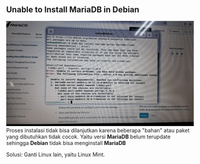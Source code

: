 ## Unable to Install MariaDB in Debian

![alt text](../Images/screenshot_11.jpeg)
Proses instalasi tidak bisa dilanjutkan karena beberapa "bahan" atau paket yang dibutuhkan tidak cocok. Yaitu versi **MariaDB** belum terupdate sehingga **Debian** tidak bisa menginstall **MariaDB**

Solusi: Ganti Linux lain, yaitu Linux Mint.